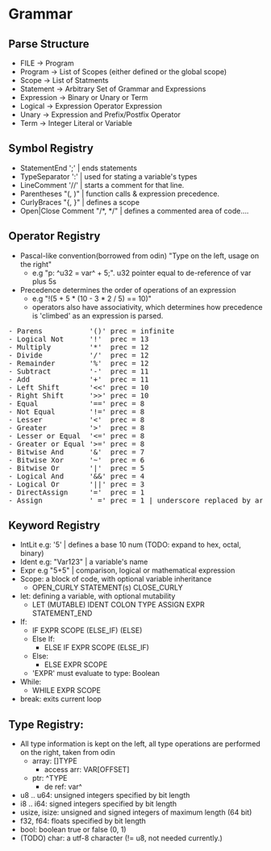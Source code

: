 # Grammar
## Parse Structure
- FILE -> Program
- Program -> List of Scopes (either defined or the global scope)
- Scope -> List of Statments
- Statement -> Arbitrary Set of Grammar and Expressions
- Expression -> Binary or Unary or Term
- Logical -> Expression Operator Expression 
- Unary -> Expression and Prefix/Postfix Operator
- Term -> Integer Literal or Variable

## Symbol Registry
- StatementEnd ';' | ends statements
- TypeSeparator ':' | used for stating a variable's types
- LineComment '//' | starts a comment for that line.
- Parentheses "(, )" | function calls & expression precedence.
- CurlyBraces "{, }" | defines a scope
- Open|Close Comment "/*, */" | defines a commented area of code....

## Operator Registry
- Pascal-like convention(borrowed from odin) "Type on the left, usage on the right"
    - e.g "p: ^u32 = var^ + 5;". u32 pointer equal to de-reference of var plus 5s 
- Precedence determines the order of operations of an expression
    - e.g "!(5 + 5 * (10 - 3 * 2 / 5) == 10)"
    - operators also have associativity, which determines how precedence is 'climbed' as an expression is parsed.
<pre>
- Parens           '()' prec = infinite 
- Logical Not      '!'  prec = 13      
- Multiply         '*'  prec = 12      
- Divide           '/'  prec = 12      
- Remainder        '%'  prec = 12      
- Subtract         '-'  prec = 11       
- Add              '+'  prec = 11       
- Left Shift       '<<' prec = 10       
- Right Shift      '>>' prec = 10       
- Equal            '==' prec = 8       
- Not Equal        '!=' prec = 8       
- Lesser           '<'  prec = 8       
- Greater          '>'  prec = 8       
- Lesser or Equal  '<=' prec = 8        
- Greater or Equal '>=' prec = 8       
- Bitwise And      '&'  prec = 7        
- Bitwise Xor      '~'  prec = 6       
- Bitwise Or       '|'  prec = 5       
- Logical And      '&&' prec = 4       
- Logical Or       '||' prec = 3       
- DirectAssign     '='  prec = 1
- Assign           '_=' prec = 1 | underscore replaced by arithmetic or bitwise binary operator.  
</pre>

## Keyword Registry 
- IntLit e.g: '5' | defines a base 10 num (TODO: expand to hex, octal, binary)
- Ident e.g: "Var123" | a variable's name
- Expr e.g "5+5" | comparison, logical or mathematical expression
- Scope: a block of code, with optional variable inheritance
    - OPEN_CURLY STATEMENT(s) CLOSE_CURLY
- let: defining a variable, with optional mutability
    - LET (MUTABLE) IDENT COLON TYPE ASSIGN EXPR STATEMENT_END 
- If:
    - IF EXPR SCOPE (ELSE_IF) (ELSE)
    - Else If:
        - ELSE IF EXPR SCOPE (ELSE_IF)
    - Else:
        - ELSE EXPR SCOPE 
    - 'EXPR' must evaluate to type: Boolean
- While:
    - WHILE EXPR SCOPE
- break: exits current loop

## Type Registry:
- All type information is kept on the left, all type operations are performed on the right, taken from odin
    - array: []TYPE
        - access arr: VAR[OFFSET]
    - ptr: ^TYPE
        - de ref: var^
- u8 .. u64: unsigned integers specified by bit length
- i8 .. i64: signed integers specified by bit length
- usize, isize: unsigned and signed integers of maximum length (64 bit)
- f32, f64: floats specified by bit length
- bool: boolean true or false (0, 1)
- (TODO) char: a utf-8 character (!= u8, not needed currently.)